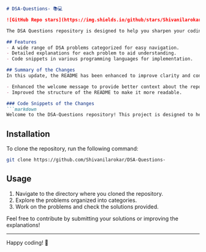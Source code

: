 ```markdown
# DSA-Questions- 📚💻

![GitHub Repo stars](https://img.shields.io/github/stars/Shivanilarokar/DSA-Questions-) ![GitHub forks](https://img.shields.io/github/forks/Shivanilarokar/DSA-Questions-) ![GitHub issues](https://img.shields.io/github/issues/Shivanilarokar/DSA-Questions-)

The DSA Questions repository is designed to help you sharpen your coding skills through a comprehensive collection of Data Structures and Algorithms (DSA) problems, complete with solutions, explanations, and insights.

## Features
- A wide range of DSA problems categorized for easy navigation.
- Detailed explanations for each problem to aid understanding.
- Code snippets in various programming languages for implementation.

## Summary of the Changes
In this update, the README has been enhanced to improve clarity and conciseness. The following modifications were made:

- Enhanced the welcome message to provide better context about the repository.
- Improved the structure of the README to make it more readable.

### Code Snippets of the Changes
```markdown
Welcome to the DSA-Questions repository! This project is designed to help you practice and enhance your knowledge of Data Structures and Algorithms (DSA). It contains a comprehensive collection of problems along with their solutions, explanations, and insights.
```

## Installation
To clone the repository, run the following command:
```bash
git clone https://github.com/Shivanilarokar/DSA-Questions-
```

## Usage
1. Navigate to the directory where you cloned the repository.
2. Explore the problems organized into categories.
3. Work on the problems and check the solutions provided.

Feel free to contribute by submitting your solutions or improving the explanations!

---

Happy coding! 🚀
```